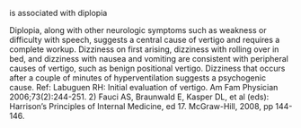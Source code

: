 is associated with diplopia

Diplopia, along with other neurologic symptoms such as weakness or difficulty with speech, suggests a central cause of vertigo and requires a complete workup.  Dizziness on first arising, dizziness with rolling over in bed, and dizziness with nausea and vomiting are consistent with peripheral causes of vertigo, such as benign positional vertigo.  Dizziness that occurs after a couple of minutes of hyperventilation suggests a psychogenic cause. Ref: Labuguen RH: Initial evaluation of vertigo. Am Fam Physician 2006;73(2):244-251.  2) Fauci AS, Braunwald E, Kasper DL, et al (eds): Harrison’s Principles of Internal Medicine, ed 17. McGraw-Hill, 2008, pp 144-146.